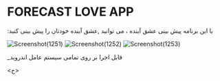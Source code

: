 <h1> FORECAST LOVE APP </h1>

<p>:با این برنامه پیش بینی عشق آینده ، می توانید ,عشق آینده خودتان را پیش بینی کنید</p>

![Screenshot(1251)](https://user-images.githubusercontent.com/125409221/229806687-f90f0dca-7477-49c9-9f4e-63ad069f8160.png) ![Screenshot(1252)](https://user-images.githubusercontent.com/125409221/229806690-21643a7c-0bff-4d85-b3fe-8feb5a14fe07.jpg) ![Screenshot(1253)](https://user-images.githubusercontent.com/125409221/229806702-4a7c4ecf-9aec-4b3e-83c2-148761012ace.jpg)
<p>_قابل اجرا بر روی تمامی سیستم عامل اندروید</p>
<ح>
